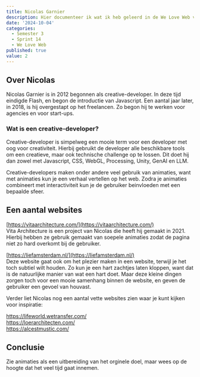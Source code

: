 ```yaml
---
title: Nicolas Garnier
description: Hier documenteer ik wat ik heb geleerd in de We Love Web van Nicolas Garnier.
date: '2024-10-04'
categories:
  - Semester 3
  - Sprint 14
  - We Love Web
published: true
value: 2
---
```


## Over Nicolas
Nicolas Garnier is in 2012 begonnen als creative-developer. In deze tijd eindigde Flash, en begon de introductie van Javascript. Een aantal jaar later, in 2018, is hij overgestapt op het freelancen. Zo begon hij te werken voor agencies en voor start-ups.

### Wat is een creative-developer?
Creative-developer is simpelweg een mooie term voor een developer met oog voor creativiteit. Hierbij gebruikt de developer alle beschikbare tools om een creatieve, maar ook technische challenge op te lossen. Dit doet hij dan zowel met Javascript, CSS, WebGL, Processing, Unity, GenAI en LLM. 

Creative-developers maken onder andere veel gebruik van animaties, want met animaties kun je een verhaal vertellen op het web. Zodra je animaties combineert met interactiviteit kun je de gebruiker beinvloeden met een bepaalde sfeer.

## Een aantal websites
[https://vitaarchitecture.com/](https://vitaarchitecture.com/) <br>
Vita Architecture is een project van Nicolas die heeft hij gemaakt in 2021. Hierbij hebben ze gebruik gemaakt van soepele animaties zodat
de pagina niet zo hard overkomt bij de gebruiker.

[https://liefamsterdam.nl/](https://liefamsterdam.nl/) <br>
Deze website gaat ook om het plezier maken in een website, terwijl je het toch subtiel wilt houden. Zo kun je
een hart zachtjes laten kloppen, want dat is de natuurlijke manier van wat een hart doet. Maar deze kleine 
dingen zorgen toch voor een mooie samenhang binnen de website, en geven de gebruiker een gevoel van houvast.

Verder liet Nicolas nog een aantal vette websites zien waar je kunt kijken voor inspiratie:

https://lifeworld.wetransfer.com/ <br>
https://loerarchitecten.com/ <br>
https://alcestmustic.com/

## Conclusie
Zie animaties als een uitbereiding van het orginele doel, maar wees op de hoogte dat het veel tijd gaat innemen. 